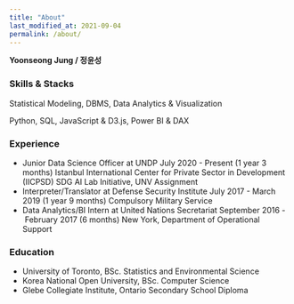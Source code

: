 ```yaml
---
title: "About"
last_modified_at: 2021-09-04
permalink: /about/
---
```


**Yoonseong Jung / 정윤성**

### Skills & Stacks

Statistical Modeling, DBMS, Data Analytics & Visualization

Python, SQL, JavaScript & D3.js, Power BI & DAX

### Experience

- Junior Data Science Officer at UNDP
July 2020 - Present (1 year 3 months)
Istanbul International Center for Private Sector in Development (IICPSD)
SDG AI Lab Initiative, UNV Assignment
- Interpreter/Translator at Defense Security Institute
July 2017 - March 2019 (1 year 9 months)
Compulsory Military Service
- Data Analytics/BI Intern at United Nations Secretariat
September 2016 - February 2017 (6 months)
New York, Department of Operational Support

### Education

- University of Toronto, BSc. Statistics and Environmental Science
- Korea National Open University, BSc. Computer Science
- Glebe Collegiate Institute, Ontario Secondary School Diploma